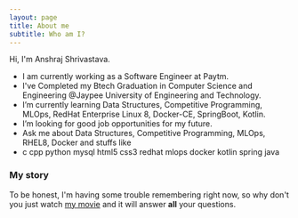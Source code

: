```yaml
---
layout: page
title: About me
subtitle: Who am I?
---
```


Hi, I'm Anshraj Shrivastava.

- I am currently working as a Software Engineer at Paytm.
-  I've Completed my Btech Graduation in Computer Science and Engineering @Jaypee University of Engineering and Technology.
-  I’m currently learning Data Structures, Competitive Programming, MLOps, RedHat Enterprise Linux 8, Docker-CE, SpringBoot, Kotlin.
-  I’m looking for good job opportunities for my future.
-  Ask me about Data Structures, Competitive Programming, MLOps, RHEL8, Docker and stuffs like
-  c cpp python mysql html5 css3 redhat mlops docker kotlin spring java


### My story

To be honest, I'm having some trouble remembering right now, so why don't you just watch [my movie](https://en.wikipedia.org/wiki/The_Princess_Bride_%28film%29) and it will answer **all** your questions.
